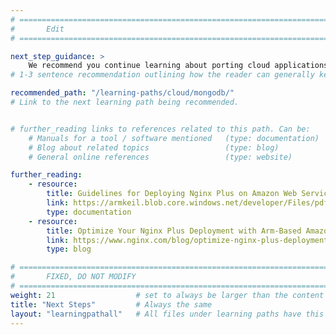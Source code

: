 ```yaml
---
# ================================================================================
#       Edit
# ================================================================================

next_step_guidance: >
    We recommend you continue learning about porting cloud applications to the Arm architecture for increased performance and cost savings. The learning path on MongoDB is a great next step.
# 1-3 sentence recommendation outlining how the reader can generally keep learning about these topics, and a specific explanation of why the next step is being recommended.

recommended_path: "/learning-paths/cloud/mongodb/"
# Link to the next learning path being recommended.


# further_reading links to references related to this path. Can be:
    # Manuals for a tool / software mentioned   (type: documentation)
    # Blog about related topics                 (type: blog)
    # General online references                 (type: website) 

further_reading:
    - resource:
        title: Guidelines for Deploying Nginx Plus on Amazon Web Services
        link: https://armkeil.blob.core.windows.net/developer/Files/pdf/white-paper/guidelines-for-deploying-nginx-plus-on-aws.pdf
        type: documentation
    - resource:
        title: Optimize Your Nginx Plus Deployment with Arm-Based Amazon EC2 M6g Instances
        link: https://www.nginx.com/blog/optimize-nginx-plus-deployment-arm-based-amazon-ec2-m6g-instances/
        type: blog

# ================================================================================
#       FIXED, DO NOT MODIFY
# ================================================================================
weight: 21                  # set to always be larger than the content in this path, and one more than 'review'
title: "Next Steps"         # Always the same
layout: "learningpathall"   # All files under learning paths have this same wrapper
---
```

